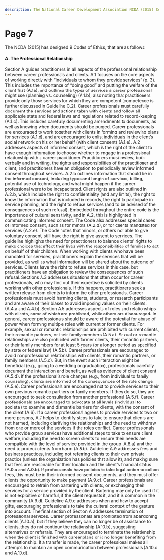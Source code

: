 ```yaml
---
description: The National Career Development Association NCDA (2015) Code of Ethics
---
```


# Page 7

The NCDA (2015) has designed 9 Codes of Ethics, that are as follows:

#### **A. The Professional Relationship**

Section A guides practitioners in all aspects of the professional relationship between career professionals and clients. A.1 focuses on the core aspects of working directly with “individuals to whom they provide services” (p. 3). This includes the importance of “doing good” and putting the welfare of the client first (A.1a), and outlines the types of services a career professional might use (planning vs. counseling) (A.1.b), also noting that practitioners provide only those services for which they are competent (competence is further discussed in Guideline C.2). Career professionals must carefully document the services and actions taken with clients and follow all applicable state and federal laws and regulations related to record-keeping (A.1.c). This includes carefully documenting amendments to documents, as well as knowing when documents should be purged. Career professionals are encouraged to work together with clients in forming and reviewing plans for services (A.1.d), and are encouraged to enlist individuals in the client’s social network on his or her behalf (with client consent) (A.1.e). A.2 addresses aspects of informed consent, which is the right of the client to have enough information to choose whether to engage in a professional relationship with a career practitioner. Practitioners must review, both verbally and in writing, the rights and responsibilities of the practitioner and client, and practitioners have an obligation to periodically review informed consent throughout services. A.2.b outlines information that should be in the informed consent, including types and length of services, billing, potential use of technology, and what might happen if the career professional were to be incapacitated. Client rights are also outlined in A.2.b, which include the right to confidentiality (and any limits), the right to know the information that is included in records, the right to participate in service planning, and the right to refuse services (and to be advised of the consequences of such refusal). Embedded throughout the entire code is the importance of cultural sensitivity, and in A.2, this is highlighted in communicating informed consent. The Code also addresses special cases of informed consent, such as for minors (A.2.d), or for clients mandated for services (A.2.e). The Code notes that minors, or others not able to give voluntary consent, still have the right to give assent to services. The guideline highlights the need for practitioners to balance clients’ rights to make choices that affect their lives with the responsibilities of families to act on behalf of their children. When working with clients who have been mandated for services, practitioners explain the services that will be provided, as well as what information will be shared about the outcome of services. Clients have the right to refuse services in this case, but practitioners have an obligation to review the consequences of such refusal. Sections A.3 addresses situations that often occur for career professionals, who may find out their expertise is solicited by clients working with other professionals. If this happens, practitioners seek a written release from clients to inform the other professionals. Career professionals must avoid harming clients, students, or research participants and are aware of their biases to avoid imposing values on their clients. (A.4.a and A.4.b). Section A.5 addresses aspects of roles and relationships with clients, some of which are prohibited, while others are discouraged. In general, career professionals should be aware of the potential for abuse of power when forming multiple roles with current or former clients. For example, sexual or romantic relationships are prohibited with current clients, their romantic partners, or their family members (A.5.a). Sexual or romantic relationships are also prohibited with former clients, their romantic partners, or their family members for at least 5 years (or a longer period as specified by state or federal law) (A.5.b). Career professionals are encouraged to avoid nonprofessional relationships with clients, their romantic partners, or family members (A.5.c). But, in the event such interaction might be beneficial (e.g., going to a wedding or graduation), professionals carefully document the interaction and benefit, as well as evidence of client consent (A.5.d). If the professional’s role changes (e.g., from individual to family counseling), clients are informed of the consequences of the role change (A.5.e). Career professionals are encouraged not to provide services to their own previous romantic partners or family members. If they do so, they are encouraged to seek consultation from another professional (A.5.f). Career professionals are encouraged to advocate at all levels (individual to societal) to examine and dismantle barriers for clients, with the consent of the client (A.6). If a career professional agrees to provide services to two or more persons, A.7 helps to identify steps to take to ensure that clients are not harmed, including clarifying the relationships and the need to withdraw from one or more of the services if the roles conflict. Career professionals who provide group services have additional steps to take to ensure client welfare, including the need to screen clients to ensure their needs are compatible with the level of service provided in the group (A.8.a) and the need to protect clients from harm (A.8.b). Guideline A.9 addresses fees and business practices, including not referring clients to their own private practice (unless the organization has policies that allow it), and making sure that fees are reasonable for their location and the client’s financial status (A.9.a and A.9.b). If professionals have policies to take legal action to collect fees, this must be in their informed consent documents, and they must offer clients the opportunity to make payment (A.9.c). Career professionals are encouraged to refrain from bartering with clients, or exchanging their services for a service provided by the client. Bartering may only be used if it is not exploitive or harmful, if the client requests it, and it is common in the community (A.9.d). Guideline A.9.e addresses when and how to accept gifts, encouraging professionals to take the cultural context of the gesture into account. The final section of Section A addresses termination of professional services. Career professionals are prohibited from abandoning clients (A.10.a), but if they believe they can no longer be of assistance to clients, they do not continue the relationship (A.10.b), suggesting alternatives or referrals. They are encouraged to terminate the relationship when the client is finished with career plans or is no longer benefiting from the relationship. If a transfer is made, the career professional makes all attempts to maintain an open communication between professionals (A.10.c and A.10.d).
